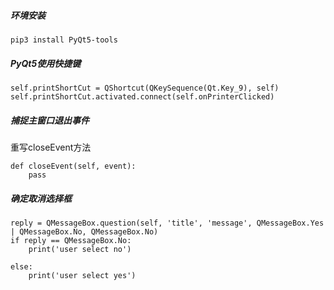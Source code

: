 ##### 环境安装

```
pip3 install PyQt5-tools
```

##### PyQt5使用快捷键

```
self.printShortCut = QShortcut(QKeySequence(Qt.Key_9), self)
self.printShortCut.activated.connect(self.onPrinterClicked)
```

##### 捕捉主窗口退出事件

重写closeEvent方法

```
def closeEvent(self, event):
    pass
```

##### 确定取消选择框

```
reply = QMessageBox.question(self, 'title', 'message', QMessageBox.Yes | QMessageBox.No, QMessageBox.No)
if reply == QMessageBox.No:
    print('user select no')

else:
    print('user select yes')
```



